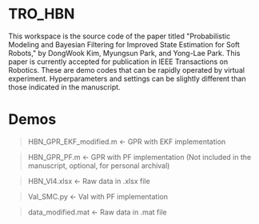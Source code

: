 # TRO_HBN
This workspace is the source code of the paper titled "Probabilistic Modeling and Bayesian Filtering for Improved State Estimation for Soft Robots," by DongWook Kim, Myungsun Park, and Yong-Lae Park. This paper is currently accepted for publication in IEEE Transactions on Robotics. 
These are demo codes that can be rapidly operated by virtual experiment. Hyperparameters and settings can be slightly different than those indicated in the manuscript.

# Demos
> HBN_GPR_EKF_modified.m	<- GPR with EKF implementation

> HBN_GPR_PF.m	<- GPR with PF implementation (Not included in the manuscript, optional, for personal archival)

> HBN_VI4.xlsx	<- Raw data in .xlsx file

> VaI_SMC.py	<- VaI with PF implementation

> data_modified.mat <- Raw data in .mat file
